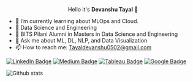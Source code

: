 <!---- 👋 Hi, I’m @Devanshu Tayal
- 👀 Data Science and Engineering
- 🌱 BITS Pilani Alumini in Masters in Data Science and Engineering
- 💞️ Looking to collaborate on different industry-standard projects based on Data Science
- 📫 How to reach me: -  tayaldevanshu0502@gmail.com
- ![image](https://user-images.githubusercontent.com/77142733/234189646-54ecb325-ef70-43c6-911f-6db7ac5aa0de.png) +91 63580-77569
- ![image](https://user-images.githubusercontent.com/77142733/234190756-2161b6cb-95b6-4a86-9891-c01c255fd04c.png) https://www.linkedin.com/in/er-devanshu-t-794a8a1b3/--->


<!---
Devanshu0502/Devanshu0502 is a ✨ special ✨ repository because its `README.md` (this file) appears on your GitHub profile.
You can click the Preview link to take a look at your changes.
--->



<p align="center">Hello it's <strong>Devanshu Tayal</strong> 👋</p>

- 🌱 I’m currently learning about MLOps and Cloud.
- 👀 Data Science and Engineering
- 🌱 BITS Pilani Alumni in Masters in Data Science and Engineering
- 💬 Ask me about ML, DL, NLP, and Data Visualization
- 📫 How to reach me: Tayaldevanshu0502@gmail.com

[![LinkedIn Badge](https://img.shields.io/badge/LinkedIn-Profile-informational?style=flat&logo=linkedin&logoColor=white&color=0D76A8)](https://www.linkedin.com/in/er-devanshu-t-794a8a1b3/)
[![Medium Badge](https://img.shields.io/badge/Medium-Profile-informational?style=flat&logo=Medium&logoColor=white&color=0D76A8)](https://medium.com/@tayaldevanshu0502/)
[![Tableau Badge](https://img.shields.io/badge/Tableau-Profile-informational?style=flat&logo=Tableau&logoColor=white&color=0D76A8)](https://public.tableau.com/app/profile/devanshu.tayal/)
[![Google Badge](https://img.shields.io/badge/Google-Profile-informational?style=flat&logo=Google&logoColor=white&color=0D76A8)](https://www.cloudskillsboost.google/public_profiles/f219932c-3a71-4364-b2a3-e65c2d89e4f6/)
  
![Github stats](https://github-readme-stats.vercel.app/api?username=Devanshu0502&theme=radical)<br>

